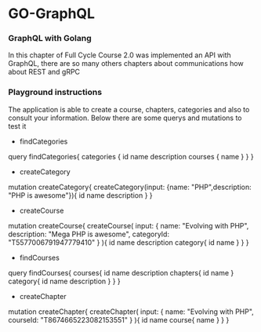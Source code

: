 # GO-GraphQL

### GraphQL with Golang ###
In this chapter of Full Cycle Course 2.0 was implemented an API with GraphQL, there are so many others chapters about communications how about REST and gRPC


### Playground instructions ###
The application is able to create a course, chapters, categories and also to consult your information. Below there are some querys and mutations to test it 

* findCategories

query findCategories{
  categories {
    id
    name
    description
    courses {
      name
    }
  }
}


* createCategory 

mutation createCategory{
    createCategory(input: {name: "PHP",description: "PHP is awesome"}){
        id
        name
        description
    }
}


* createCourse

mutation createCourse{
    createCourse(
        input: {
            name: "Evolving with PHP",
            description: "Mega PHP is awesome",
            categoryId: "T5577006791947779410"
        }
    ){
       id
       name
       description
       category{
           id
           name
       }
    }
}


* findCourses

query findCourses{
  courses{
    id
   	name
    description
    chapters{
      id
      name
    }
    category{
        id
        name
        description
    }
  }
}


* createChapter

mutation createChapter{
    createChapter(
        input: {
            name: "Evolving with PHP",
            courseId: "T8674665223082153551"
        }
    ){
       id
       name
       course{
           name
       }
    }
}
